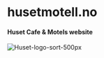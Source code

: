 # husetmotell.no

#### Huset Cafe & Motels website

![Huset-logo-sort-500px](https://user-images.githubusercontent.com/16366210/84576588-37cc2400-adb6-11ea-91ac-e819705364b9.png)

